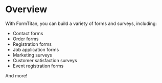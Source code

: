 # Overview

With FormTitan, you can build a variety of forms and surveys, including:

- Contact forms
- Order forms
- Registration forms
- Job application forms
- Marketing surveys
- Customer satisfaction surveys
- Event registration forms

And more!
